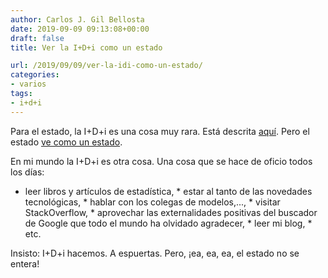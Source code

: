 ```yaml
---
author: Carlos J. Gil Bellosta
date: 2019-09-09 09:13:08+00:00
draft: false
title: Ver la I+D+i como un estado

url: /2019/09/09/ver-la-idi-como-un-estado/
categories:
- varios
tags:
- i+d+i
---
```





Para el estado, la I+D+i es una cosa muy rara. Está descrita [aquí](https://nadaesgratis.es/j-ignacio-conde-ruiz/idi-quo-vadis-spain). Pero el estado [ve como un estado](https://en.wikipedia.org/wiki/Seeing_Like_a_State).







En mi mundo la I+D+i es otra cosa. Una cosa que se hace de oficio todos los días:





  * leer libros y artículos de estadística,  * estar al tanto de las novedades tecnológicas,  * hablar con los colegas de modelos,...,  * visitar StackOverflow,  * aprovechar las externalidades positivas del buscador de Google que todo el mundo ha olvidado agradecer,  * leer mi blog,  * etc.





Insisto: I+D+i hacemos. A espuertas. Pero, ¡ea, ea, ea, el estado no se entera!



